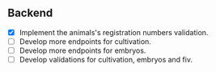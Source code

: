 ## Backend
- [x] Implement the animals's registration numbers validation.
- [ ] Develop more endpoints for cultivation.
- [ ] Develop more endpoints for embryos.
- [ ] Develop validations for cultivation, embryos and fiv.